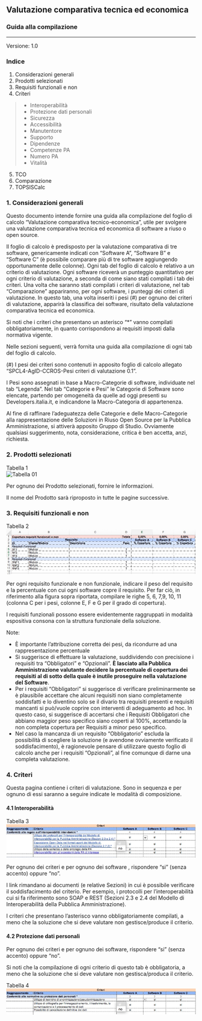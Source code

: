 ## Valutazione comparativa tecnica ed economica #

### Guida alla compilazione
***
Versione: 1.0


### Indice

1. Considerazioni generali
2. Prodotti selezionati
3. Requisiti funzionali e non
4. Criteri
> - Interoperabilità
> - Protezione dati personali
> - Sicurezza
> - Accessibilità
> - Manutentore
> - Supporto
> - Dipendenze
> - Competenze PA
> - Numero PA
> - Vitalità
5. TCO
6. Comparazione
7. TOPSISCalc


### 1. Considerazioni generali

Questo documento intende fornire una guida alla compilazione del foglio di calcolo “Valutazione comparativa tecnico-economica”, utile per svolgere una valutazione comparativa tecnica ed economica di software a riuso o open source.

Il foglio di calcolo è predisposto per la valutazione comparativa di tre software, genericamente indicati con “Software A”, “Software B” e “Software C” (è possibile comparare più di tre software aggiungendo opportunamente delle colonne). Ogni tab del foglio di calcolo è relativo a un criterio di valutazione. Ogni software riceverà un punteggio quantitativo per ogni criterio di valutazione, a seconda di come siano stati compilati i tab dei criteri. Una volta che saranno stati compilati i criteri di valutazione, nel tab “Comparazione” appariranno, per ogni software, i punteggi dei criteri di valutazione. In questo tab, una volta inseriti i pesi (#) per ognuno dei criteri di valutazione, apparirà la classifica dei software, risultato della valutazione comparativa tecnica ed economica.

Si noti che i criteri che presentano un asterisco “*” vanno compilati obbligatoriamente, in quanto corrispondono ai requisiti imposti dalla normativa vigente.

Nelle sezioni seguenti, verrà fornita una guida alla compilazione di ogni tab del foglio di calcolo. 

(#) I pesi dei criteri sono contenuti in apposito foglio di calcolo allegato “SPCL4-AgID-CCROS-Pesi criteri di valutazione 0.1”.

I Pesi sono assegnati in base a Macro-Categorie di software, individuate nel tab “Legenda”. Nel tab “Categorie e Pesi” le Categorie di Software sono elencate, partendo per omogeneità da quelle ad oggi presenti su Developers.italia.it, e indicandone la Macro-Categoria di appartenenza.

Al fine di raffinare l’adeguatezza delle Categorie e delle Macro-Categorie alla rappresentazione delle Soluzioni in Riuso Open Source per la Pubblica Amministrazione, si attiverà apposito Gruppo di Studio. Ovviamente qualsiasi suggerimento, nota, considerazione, critica è ben accetta, anzi, richiesta.

### 2. Prodotti selezionati

Tabella 1<br><img src="https://github.com/AgID/ccros-valcomp/blob/lab/images/Tab01.pngg" alt="Tabella 01">

Per ognuno dei Prodotto selezionati, fornire le informazioni.

Il nome del Prodotto sarà riproposto in tutte le pagine successive.

### 3. Requisiti funzionali e non

Tabella 2<br><img src="https://github.com/AgID/ccros-valcomp/blob/lab/images/Tab02.png" alt="Tabella 02">

Per ogni requisito funzionale e non funzionale, indicare il peso del requisito e la percentuale con cui ogni software copre il requisito. Per far ciò, in riferimento alla figura sopra riportata, compilare le righe 5, 6, 7,9, 10, 11 (colonna C per i pesi, colonne E, F e G per il grado di copertura).

I requisiti funzionali possono essere evidentemente raggruppati in modalità espositiva consona con la struttura funzionale della soluzione.

Note:
- È importante l’attribuzione corretta dei pesi, da ricondurre ad una rappresentazione percentuale
- Si suggerisce di effettuare la valutazione, suddividendo con precisione i requisiti tra “Obbligatori” e “Opzionali”. **È lasciato alla Pubblica Amministrazione valutante decidere la percentuale di copertura dei requisiti al di sotto della quale è inutile proseguire nella valutazione del Software**.
- Per i requisiti “Obbligatori” si suggerisce di verificare preliminarmente se è plausibile accettare che alcuni requisiti non siano completamente soddisfatti e lo diventino solo se il divario tra requisiti presenti e requisiti mancanti si può/vuole coprire con interventi di adeguamento ad hoc. In questo caso, si suggerisce di accertarsi che i Requisiti Obbligatori che abbiano maggior peso specifico siano coperti al 100%, accettando la non completa copertura per Requisiti a minor peso specifico.
- Nel caso la mancanza di un requisito “Obbligatorio” escluda la possibilità di scegliere la soluzione (e avendone ovviamente verificato il soddisfacimento), è ragionevole pensare di utilizzare questo foglio di calcolo anche per i requisiti “Opzionali”, al fine comunque di darne una completa valutazione.

### 4. Criteri

Questa pagina contiene i criteri di valutazione. Sono in sequenza e per ognuno di essi saranno a seguire indicate le modalità di composizione.

#### 4.1 Interoperabilità

Tabella 3<br><img src="https://github.com/AgID/ccros-valcomp/blob/lab/images/Tab03.png" alt="Tabella 3">

Per ognuno dei criteri e per ognuno dei software , rispondere “si” (senza accento) oppure “no”.

I link rimandano ai documenti (e relative Sezioni) in cui è possibile verificare il soddisfacimento del criterio. Per esempio, i protocolli per l’interoperabilità cui si fa riferimento sono SOAP e REST (Sezioni 2.3 e 2.4 del Modello di Interoperabilità della Pubblica Amministrazione).

I criteri che presentano l’asterisco vanno obbligatoriamente compilati, a meno che la soluzione che si deve valutare non gestisce/produce il criterio.

#### 4.2 Protezione dati personali

Per ognuno dei criteri e per ognuno dei software, rispondere “si” (senza accento) oppure “no”.

Si noti che la compilazione di ogni criterio di questo tab è obbligatoria, a meno che la soluzione che si deve valutare non gestisca/produca il criterio.

Tabella 4<br><img src="https://github.com/AgID/ccros-valcomp/blob/lab/images/Tab04.png" alt="Tabella 4">

